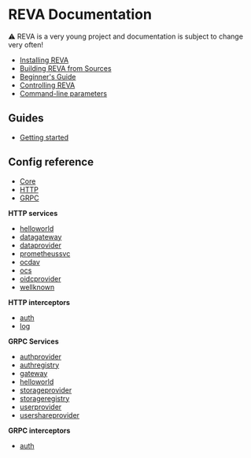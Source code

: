 # REVA Documentation

:warning: REVA is a very young project and documentation is subject to change very often!

* [Installing REVA](./installing-reva.md)
* [Building REVA from Sources](./building-reva.md)
* [Beginner's Guide](./beginner-guide.md)
* [Controlling REVA](./controlling-reva.md)
* [Command-line parameters](./command-line.md)

## Guides

* [Getting started]("./guides/getting-started.md")

## Config reference

* [Core](./config/core.md) 
* [HTTP](./config/http.md)
* [GRPC](./config/grpc.md) 

**HTTP services**

* [helloworld](./config/services/http/helloworld.md)
* [datagateway](./config/services/http/datagateway.md)
* [dataprovider](./config/services/http/dataprovider.md)
* [prometheussvc](./config/services/http/prometheus.md)
* [ocdav](./config/services/http/ocdav.md)
* [ocs](./config/services/http/ocs.md)
* [oidcprovider](./config/services/http/oidcprovider.md)
* [wellknown](./config/services/http/wellknown.md)

**HTTP interceptors**

* [auth](./config/interceptors/http/auth.md)
* [log](./config/interceptors/http/cors.md)

**GRPC Services**

* [authprovider](./config/services/grpc/authprovider.md)
* [authregistry](./config/services/grpc/authregistry.md)
* [gateway](./config/services/grpc/gateway.md)
* [helloworld](./config/services/grpc/helloworld.md)
* [storageprovider](./config/services/grpc/storageprovider.md)
* [storageregistry](./config/services/grpc/storageregistry.md)
* [userprovider](./config/services/grpc/userprovider.md)
* [usershareprovider](./config/services/grpc/usershareprovider.md)

**GRPC interceptors**

* [auth](./config/interceptors/grpc/auth.md)


